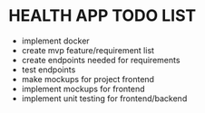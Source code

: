 # HEALTH APP TODO LIST
* implement docker
* create mvp feature/requirement list
* create endpoints needed for requirements
* test endpoints
* make mockups for project frontend
* implement mockups for frontend
* implement unit testing for frontend/backend

